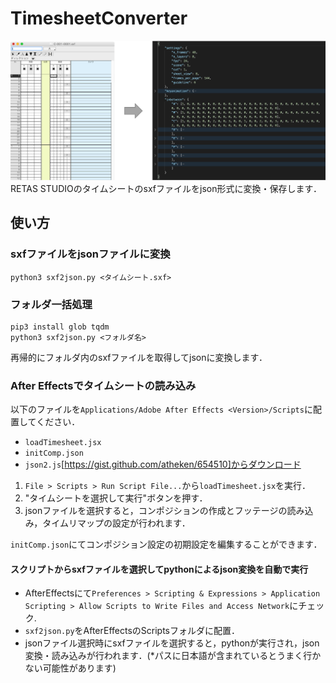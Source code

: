 # TimesheetConverter

![teaser](images/teaser.png)
RETAS STUDIOのタイムシートのsxfファイルをjson形式に変換・保存します．

## 使い方
### sxfファイルをjsonファイルに変換
```
python3 sxf2json.py <タイムシート.sxf>
```

### フォルダ一括処理
```
pip3 install glob tqdm
python3 sxf2json.py <フォルダ名>
```
再帰的にフォルダ内のsxfファイルを取得してjsonに変換します．

### After Effectsでタイムシートの読み込み
以下のファイルを`Applications/Adobe After Effects <Version>/Scripts`に配置してください．
- `loadTimesheet.jsx`
- `initComp.json`
- `json2.js`[https://gist.github.com/atheken/654510]からダウンロード

1. `File > Scripts > Run Script File...`から`loadTimesheet.jsx`を実行．
2. "タイムシートを選択して実行"ボタンを押す．
3. jsonファイルを選択すると，コンポジションの作成とフッテージの読み込み，タイムリマップの設定が行われます．

`initComp.json`にてコンポジション設定の初期設定を編集することができます．

#### スクリプトからsxfファイルを選択してpythonによるjson変換を自動で実行
- AfterEffectsにて`Preferences > Scripting & Expressions > Application Scripting > Allow Scripts to Write Files and Access Network`にチェック.
- `sxf2json.py`をAfterEffectsのScriptsフォルダに配置．
- jsonファイル選択時にsxfファイルを選択すると，pythonが実行され，json変換・読み込みが行われます．(*パスに日本語が含まれているとうまく行かない可能性があります)